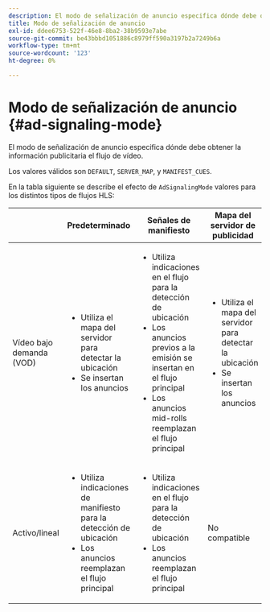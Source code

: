 ```yaml
---
description: El modo de señalización de anuncio especifica dónde debe obtener la información publicitaria el flujo de vídeo.
title: Modo de señalización de anuncio
exl-id: ddee6753-522f-46e8-8ba2-38b9593e7abe
source-git-commit: be43bbbd1051886c8979ff590a3197b2a7249b6a
workflow-type: tm+mt
source-wordcount: '123'
ht-degree: 0%

---
```


# Modo de señalización de anuncio {#ad-signaling-mode}

El modo de señalización de anuncio especifica dónde debe obtener la información publicitaria el flujo de vídeo.

Los valores válidos son `DEFAULT`, `SERVER_MAP`, y `MANIFEST_CUES`.

En la tabla siguiente se describe el efecto de `AdSignalingMode` valores para los distintos tipos de flujos HLS:

<table frame="all" colsep="1" rowsep="1" id="table_AdSignalingMode"> 
 <thead> 
  <tr rowsep="1"> 
   <th colname="1" class="entry"> </th> 
   <th colname="2" class="entry"> <b>Predeterminado </b></th> 
   <th colname="3" class="entry"><b> Señales de manifiesto</b> </th> 
   <th colname="4" class="entry"> <b>Mapa del servidor de publicidad </b></th> 
  </tr> 
 </thead>
 <tbody> 
  <tr rowsep="1"> 
   <td colname="1"> Vídeo bajo demanda (VOD) </td> 
   <td colname="2"> 
    <ul id="ul_E79DA79107364D0D8B46A1859CA75B5C"> 
     <li id="li_B259ED87743F463095071F58DC840E39"> Utiliza el mapa del servidor para detectar la ubicación </li> 
     <li id="li_8957E4151466467BA6C954E5010E34EA"> Se insertan los anuncios </li> 
    </ul> </td> 
   <td colname="3"> 
    <ul id="ul_D462C76717D94DE09915BDF6E9B3FB68"> 
     <li id="li_FB46108F4AD9457D99D2618ABEF7DBD1"> Utiliza indicaciones en el flujo para la detección de ubicación </li> 
     <li id="li_C3F7FBB98F524CEF97D17318C292E9EA"> Los anuncios previos a la emisión se insertan en el flujo principal </li> 
     <li id="li_A56E1545F84840DFA6D065DA60E98C31"> Los anuncios mid-rolls reemplazan el flujo principal </li> 
    </ul> </td> 
   <td colname="4"> 
    <ul id="ul_F10192B1B6F745CBB0D4C1A6D52A57B4"> 
     <li id="li_2ADACF71FA5F4A08A00A3399F5593420"> Utiliza el mapa del servidor para detectar la ubicación </li> 
     <li id="li_1201085B9C554A4BBD471E7EB2E363AC"> Se insertan los anuncios </li> 
    </ul> </td> 
  </tr> 
  <tr rowsep="0"> 
   <td colname="1"> Activo/lineal </td> 
   <td colname="2"> 
    <ul id="ul_82AAC9EE056F49E999F809536A96C2F8"> 
     <li id="li_73BAD2BAA95F4592808B77F8DA436237"> Utiliza indicaciones de manifiesto para la detección de ubicación </li> 
     <li id="li_A97B6F61078D4149A984B2412021E103"> Los anuncios reemplazan el flujo principal </li> 
    </ul> </td> 
   <td colname="3"> 
    <ul id="ul_CAED2D4F46334D76AE025482881BF843"> 
     <li id="li_A8023845A037482DBFDEF7EF247FECFD"> Utiliza indicaciones en el flujo para la detección de ubicación </li> 
     <li id="li_62A3CDAD249344EB89043B2AE0F4D7FF"> Los anuncios reemplazan el flujo principal </li> 
    </ul> </td> 
   <td colname="4"> No compatible </td> 
  </tr> 
 </tbody> 
</table>
